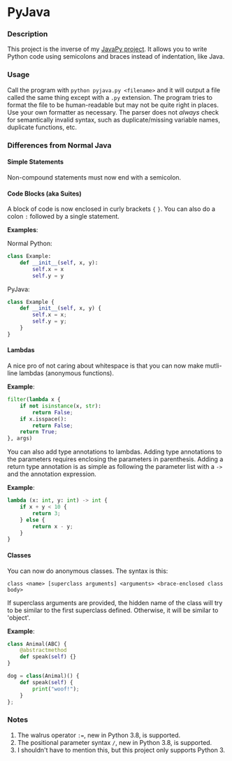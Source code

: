 # PyJava
### Description
This project is the inverse of my [JavaPy project](https://github.com/raptor4694/JavaPy). It allows you to write Python code using semicolons and braces instead of indentation, like Java.

### Usage
Call the program with `python pyjava.py <filename>` and it will output a file
called the same thing except with a `.py` extension.
The program tries to format the file to be human-readable but may not be quite right in places. Use your own formatter as necessary.
The parser does not *always* check for semantically invalid syntax, such as duplicate/missing variable names, duplicate functions, etc.

### Differences from Normal Java
#### Simple Statements
Non-compound statements must now end with a semicolon.

#### Code Blocks (aka Suites)
A block of code is now enclosed in curly brackets `{` `}`.
You can also do a colon `:` followed by a single statement.

**Examples**:

Normal Python:
```python
class Example:
    def __init__(self, x, y):
        self.x = x
        self.y = y
```
PyJava:
```python
class Example {
    def __init__(self, x, y) {
        self.x = x;
        self.y = y;
    }
}
```
<!--\_______________________________________________________________________
-->

#### Lambdas
A nice pro of not caring about whitespace is that you can now make mutli-line lambdas (anonymous functions).

**Example**:
```python
filter(lambda x {
    if not isinstance(x, str):
        return False;
    if x.isspace():
        return False;
    return True;
}, args)
```

You can also add type annotations to lambdas. Adding type annotations to the parameters requires enclosing the parameters in parenthesis. Adding a return type annotation is as simple as following the parameter list with a `->` and the annotation expression.

**Example**:
```python
lambda (x: int, y: int) -> int {
    if x + y < 10 {
        return 3;
    } else {
        return x - y;
    }
}
```

#### Classes
You can now do anonymous classes.
The syntax is this:

    class <name> [superclass arguments] <arguments> <brace-enclosed class body>

If superclass arguments are provided, the hidden name of the class will try to be similar to the first superclass defined. Otherwise, it will be similar to 'object'.

**Example**:
```python
class Animal(ABC) {
    @abstractmethod
    def speak(self) {}
}

dog = class(Animal)() {
    def speak(self) {
        print("woof!");
    }
};
```

### Notes
1. The walrus operator `:=`, new in Python 3.8, is supported.
2. The positional parameter syntax `/`, new in Python 3.8, is supported.
3. I shouldn't have to mention this, but this project only supports Python 3.